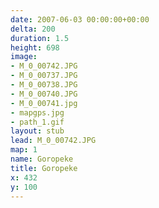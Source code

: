 ```yaml
---
date: 2007-06-03 00:00:00+00:00
delta: 200
duration: 1.5
height: 698
image:
- M_0_00742.JPG
- M_0_00737.JPG
- M_0_00738.JPG
- M_0_00740.JPG
- M_0_00741.jpg
- mapgps.jpg
- path_1.gif
layout: stub
lead: M_0_00742.JPG
map: 1
name: Goropeke
title: Goropeke
x: 432
y: 100
---
```


